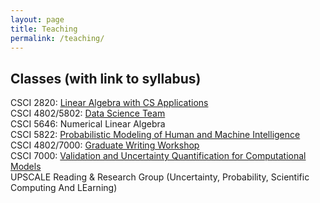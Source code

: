 ```yaml
---
layout: page
title: Teaching
permalink: /teaching/
---
```


## Classes (with link to syllabus)
CSCI 2820: [Linear Algebra with CS Applications](syllabus-2820.pdf)  
CSCI 4802/5802: [Data Science Team](syllabus-ds.pdf)  
CSCI 5646: Numerical Linear Algebra  
CSCI 5822: [Probabilistic Modeling of Human and Machine Intelligence](syllabus-5822.pdf)  
CSCI 4802/7000: [Graduate Writing Workshop](syllabus-writing.pdf)  
CSCI 7000: [Validation and Uncertainty Quantification for Computational Models](syllabus-7000.pdf)  
UPSCALE Reading & Research Group (Uncertainty, Probability, Scientific Computing And LEarning)
